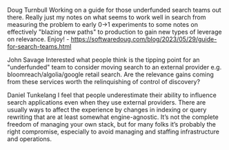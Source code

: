 
Doug Turnbull
Working on a guide for those underfunded search teams out there. Really just
my notes on what seems to work well in search from measuring the problem to early 0->1 
experiments to some notes on effectively "blazing new paths" to production to gain new 
types of leverage on relevance. Enjoy! - https://softwaredoug.com/blog/2023/05/29/guide-for-search-teams.html

John Savage
Interested what people think is the tipping point for an "underfunded" team to consider 
moving search to an external provider e.g. bloomreach/algolia/google retail search. 
Are the relevance gains coming from these services worth the relinquishing of control 
of discovery? 

Daniel Tunkelang
I feel that people underestimate their ability to influence search applications 
even when they use external providers. There are usually ways to affect the experience 
by changes in indexing or query rewriting that are at least somewhat engine-agnostic. 
It’s not the complete freedom of managing your own stack, but for many folks it’s probably 
the right compromise, especially to avoid managing and staffing 
infrastructure and operations.



